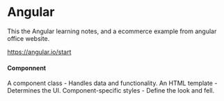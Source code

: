 # Angular

This the Angular learning notes, and a ecommerce example from angular office website.

https://angular.io/start

#### Componnent

A component class - Handles data and functionality.
An HTML template - Determines the UI.
Component-specific styles - Define the look and fell.

